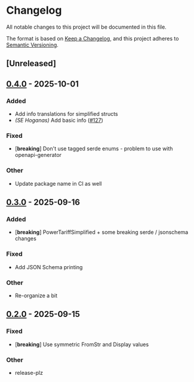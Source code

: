 # Changelog

All notable changes to this project will be documented in this file.

The format is based on [Keep a Changelog](https://keepachangelog.com/en/1.0.0/),
and this project adheres to [Semantic Versioning](https://semver.org/spec/v2.0.0.html).

## [Unreleased]

## [0.4.0](https://github.com/spotpilot/grid-tariffs/compare/grid-tariffs-v0.3.0...grid-tariffs-v0.4.0) - 2025-10-01

### Added

- Add info translations for simplified structs
- *(SE Hoganas)* Add basic info ([#127](https://github.com/spotpilot/grid-tariffs/pull/127))

### Fixed

- [**breaking**] Don't use tagged serde enums - problem to use with openapi-generator

### Other

- Update package name in CI as well

## [0.3.0](https://github.com/spotpilot/grid-tariffs/compare/grid-tariffs-v0.2.0...grid-tariffs-v0.3.0) - 2025-09-16

### Added

- [**breaking**] PowerTariffSimplified + some breaking serde / jsonschema changes

### Fixed

- Add JSON Schema printing

### Other

- Re-organize a bit

## [0.2.0](https://github.com/spotpilot/grid-tariffs/compare/grid-tariffs-v0.1.0...grid-tariffs-v0.2.0) - 2025-09-15

### Fixed

- [**breaking**] Use symmetric FromStr and Display values

### Other

- release-plz
